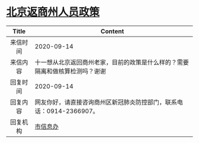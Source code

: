 # <a href="http://www.shangluo.gov.cn/zmhd/ldxxxx.jsp?urltype=leadermail.LeaderMailContentUrl&wbtreeid=1112&leadermailid=6447">北京返商州人员政策</a>
| Title |                      Content                       |
|:-----:|----------------------------------------------------|
| 来信时间  | 2020-09-14                                         |
| 来信内容  | 十一想从北京返回商州老家，目前的政策是什么样的？需要隔离和做核算检测吗？谢谢             |
| 回复时间  | 2020-09-14                                         |
| 回复内容  | 网友你好，请直接咨询商州区新冠肺炎防控部门，联系电话：0914-2366907。           |
| 回复机构  | <a href="../../categories/agencies/市信息办.md">市信息办</a> |